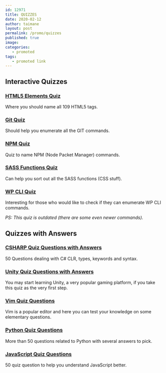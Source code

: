 ```yaml
---
id: 12971
title: QUIZZES
date: 2020-02-12
author: taimane
layout: post
permalink: /promo/quizzes
published: true
image: 
categories: 
   - promoted
tags:
   - promoted link
---
```



## Interactive Quizzes

### [HTML5 Elements Quiz](https://programming-review.com/html5quiz/) 
  
Where you should name all 109 HTML5 tags.

### [Git Quiz](https://programming-review.com/gitquiz/)

Should help you enumerate all the GIT commands.

### [NPM Quiz](https://programming-review.com/npmquiz/)

Quiz to name NPM (Node Packet Manager) commands.

### [SASS Functions Quiz](https://programming-review.com/sassfunctionsquiz/)

Can help you sort out all the SASS functions (CSS stuff).

### [WP CLI Quiz](https://programming-review.com/wpcliquiz/)

Interesting for those who would like to check if they can enumerate WP CLI commands. 

*PS: This quiz is outdated (there are some even newer commands).*

## Quizzes with Answers

### [CSHARP Quiz Questions with Answers](https://programming-review.com/csharp/quiz/)

50 Questions dealing with C# CLR, types, keywords and syntax.

### [Unity Quiz Questions with Answers](https://programming-review.com/csharp/unity/)

You may start learning Unity, a very popular gaming platform, if you take this quiz as the very first step.

### [Vim Quiz Questions](https://programming-review.com/linux/vim)

Vim is a popular editor and here you can test your knowledge on some elementary questions.

### [Python Quiz Questions](https://programming-review.com/python/quiz)

More than 50 questions related to Python with several answers to pick.

### [JavaScript Quiz Questions](https://programming-review.com/javascript/quiz/)

50 quiz question to help you understand JavaScript better.